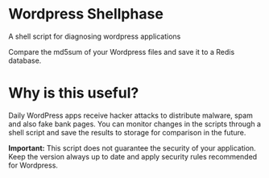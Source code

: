 # Wordpress Shellphase
A shell script for diagnosing wordpress applications

Compare the md5sum of your Wordpress files and save it to a Redis database.

# Why is this useful?

Daily WordPress apps receive hacker attacks to distribute malware, spam and also fake bank pages. You can monitor changes in the scripts through a shell script and save the results to storage for comparison in the future.

**Important:** This script does not guarantee the security of your application. Keep the version always up to date and apply security rules recommended for Wordpress.
